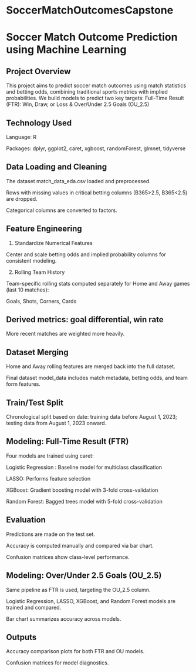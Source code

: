 # SoccerMatchOutcomesCapstone

# Soccer Match Outcome Prediction using Machine Learning

## Project Overview

This project aims to predict soccer match outcomes using match statistics and betting odds, combining traditional sports metrics with implied probabilities. We build models to predict two key targets: Full-Time Result (FTR): Win, Draw, or Loss & Over/Under 2.5 Goals (OU_2.5)

## Technology Used

Language: R

Packages: dplyr, ggplot2, caret, xgboost, randomForest, glmnet, tidyverse

## Data Loading and Cleaning

The dataset match_data_eda.csv loaded and preprocessed.

Rows with missing values in critical betting columns (B365>2.5, B365<2.5) are dropped.

Categorical columns are converted to factors.

## Feature Engineering

1. Standardize Numerical Features

Center and scale betting odds and implied probability columns for consistent modeling.

2. Rolling Team History

Team-specific rolling stats computed separately for Home and Away games (last 10 matches):

Goals, Shots, Corners, Cards

## Derived metrics: goal differential, win rate

More recent matches are weighted more heavily.

## Dataset Merging

Home and Away rolling features are merged back into the full dataset.

Final dataset model_data includes match metadata, betting odds, and team form features.

## Train/Test Split

Chronological split based on date: training data before August 1, 2023; testing data from August 1, 2023 onward.

## Modeling: Full-Time Result (FTR)

Four models are trained using caret:

Logistic Regression : Baseline model for multiclass classification

LASSO: Performs feature selection

XGBoost: Gradient boosting model with 3-fold cross-validation

Random Forest: Bagged trees model with 5-fold cross-validation

## Evaluation

Predictions are made on the test set.

Accuracy is computed manually and compared via bar chart.

Confusion matrices show class-level performance.

## Modeling: Over/Under 2.5 Goals (OU_2.5)

Same pipeline as FTR is used, targeting the OU_2.5 column.

Logistic Regression, LASSO, XGBoost, and Random Forest models are trained and compared.

Bar chart summarizes accuracy across models.

## Outputs

Accuracy comparison plots for both FTR and OU models.

Confusion matrices for model diagnostics.
